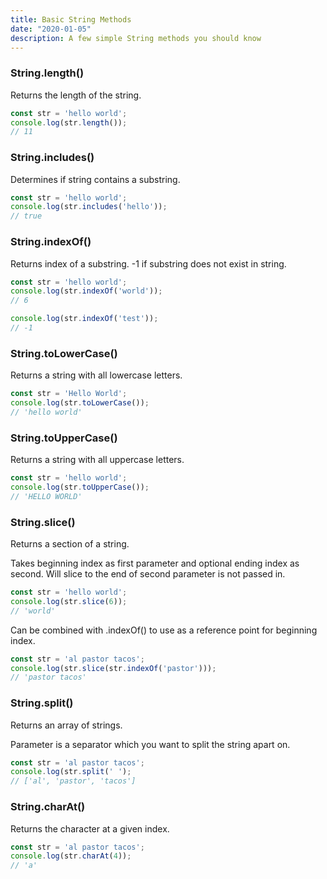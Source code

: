```yaml
---
title: Basic String Methods
date: "2020-01-05"
description: A few simple String methods you should know
---
```


<h3>String.length()</h3>

Returns the length of the string.

```javascript
const str = 'hello world';
console.log(str.length());
// 11
```

<h3>String.includes()</h3>

Determines if string contains a substring.

```javascript
const str = 'hello world';
console.log(str.includes('hello'));
// true
```

<h3>String.indexOf()</h3>

Returns index of a substring. -1 if substring does not exist in string.

```javascript
const str = 'hello world';
console.log(str.indexOf('world'));
// 6

console.log(str.indexOf('test'));
// -1
```

<h3>String.toLowerCase()</h3>

Returns a string with all lowercase letters.

```javascript
const str = 'Hello World';
console.log(str.toLowerCase());
// 'hello world'
```

<h3>String.toUpperCase()</h3>

Returns a string with all uppercase letters.

```javascript
const str = 'hello world';
console.log(str.toUpperCase());
// 'HELLO WORLD'
```

<h3>String.slice()</h3>

Returns a section of a string.

Takes beginning index as first parameter and optional ending index as second. Will slice to the end of second parameter is not passed in.

```javascript
const str = 'hello world';
console.log(str.slice(6));
// 'world'
```

Can be combined with .indexOf() to use as a reference point for beginning index.

```javascript
const str = 'al pastor tacos';
console.log(str.slice(str.indexOf('pastor')));
// 'pastor tacos'
```

<h3>String.split()</h3>

Returns an array of strings.

Parameter is a separator which you want to split the string apart on.

```javascript
const str = 'al pastor tacos';
console.log(str.split(' ');
// ['al', 'pastor', 'tacos']
```

<h3>String.charAt()</h3>

Returns the character at a given index.

```javascript
const str = 'al pastor tacos';
console.log(str.charAt(4));
// 'a'
```